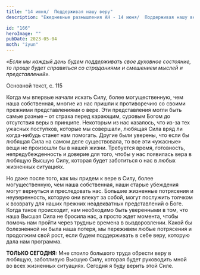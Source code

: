```yaml
---
title: "14 июня/  Поддерживая нашу веру"
description: "Ежедневные размышления АН - 14 июня/  Поддерживая нашу веру"

id: "166"
heroImage: ""
pubDate: 2023-05-04
moth: "iyun"
---
```


_«Если мы каждый день будем поддерживать свое духовное состояние, то проще
будет справиться со страданиями и смешением мыслей и представлений»._

Основной текст, с. 115

Когда мы впервые начали искать Силу, более могущественную, чем наша
собственная, многие из нас пришли к противоречию со своими прежними
представлениями о вере. Эти представления могли быть самые разные – от страха
перед карающим, суровым Богом до отсутствия веры в принципе. Некоторым из нас
казалось, что из-за тех ужасных поступков, которые мы совершали, любящая Сила
вряд ли когда-нибудь станет нам помогать. Другие были уверены, что если бы
любящая Сила на самом деле существовала, то все эти «ужасные» вещи не
произошли бы в нашей жизни. Требуется время, готовность, непредубежденность и
доверие для того, чтобы у нас появилась вера в любящую Высшую Силу, которая
будет заботиться о нас в любых жизненных ситуациях.

Но даже после того, как мы придем к вере в Силу, более могущественную, чем
наша собственная, наши старые убеждения могут вернуться и преследовать нас.
Большие жизненные потрясения и неуверенность, которую они влекут за собой,
могут послужить толчком к возврату для наших прежних неадекватных
представлений о Боге. Когда такое происходит, нам необходимо быть уверенными в
том, что наша Высшая Сила не бросила нас, а просто ждет момента, чтобы помочь
нам пройти через трудные времена в выздоровлении. Какой бы болезненной ни была
наша потеря, мы переживем любые потрясения и продолжим свой рост, если будем
поддерживать в себе веру, которую дала нам программа.

**ТОЛЬКО СЕГОДНЯ:** Мне стоило большого труда обрести веру в любящую,
заботливую Высшую Силу, которая будет руководить мной во всех жизненных
ситуациях. Сегодня я буду верить этой Силе.

